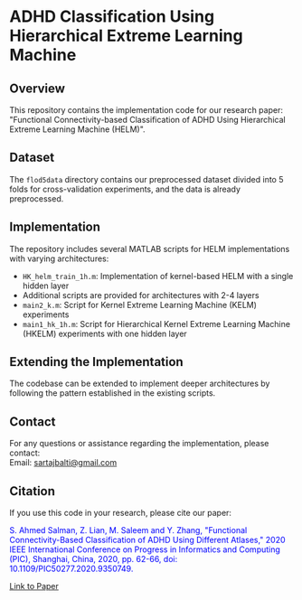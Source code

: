 # ADHD Classification Using Hierarchical Extreme Learning Machine

## Overview
This repository contains the implementation code for our research paper: "Functional Connectivity-based Classification of ADHD Using Hierarchical Extreme Learning Machine (HELM)".

## Dataset
The `flod5data` directory contains our preprocessed dataset divided into 5 folds for cross-validation experiments, and the data is already preprocessed.

## Implementation
The repository includes several MATLAB scripts for HELM implementations with varying architectures:
- `HK_helm_train_1h.m`: Implementation of kernel-based HELM with a single hidden layer
- Additional scripts are provided for architectures with 2-4 layers
- `main2_k.m`: Script for Kernel Extreme Learning Machine (KELM) experiments
- `main1_hk_1h.m`: Script for Hierarchical Kernel Extreme Learning Machine (HKELM) experiments with one hidden layer

## Extending the Implementation
The codebase can be extended to implement deeper architectures by following the pattern established in the existing scripts.

## Contact
For any questions or assistance regarding the implementation, please contact:  
Email: sartajbalti@gmail.com

## Citation
If you use this code in your research, please cite our paper:

<div style="color: blue;">
S. Ahmed Salman, Z. Lian, M. Saleem and Y. Zhang, "Functional Connectivity-Based Classification of ADHD Using Different Atlases," 2020 IEEE International Conference on Progress in Informatics and Computing (PIC), Shanghai, China, 2020, pp. 62-66, doi: 10.1109/PIC50277.2020.9350749.
</div>

[Link to Paper](https://ieeexplore.ieee.org/abstract/document/9350749)
